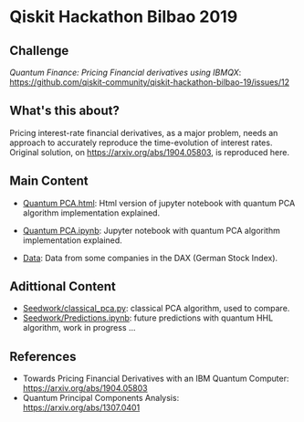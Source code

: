 # Qiskit Hackathon Bilbao 2019

## Challenge

*Quantum Finance: Pricing Financial derivatives using IBMQX*: https://github.com/qiskit-community/qiskit-hackathon-bilbao-19/issues/12
    

## What's this about?

Pricing interest-rate financial derivatives, as a major problem, needs an approach to accurately reproduce the time-evolution of interest rates.
Original solution, on https://arxiv.org/abs/1904.05803, is reproduced here.

## Main Content

- [Quantum PCA.html](https://github.com/ibonreinoso/qiskit-hackathon-bilbao-19/blob/master/Quantum%20PCA.html): Html version of jupyter notebook with quantum PCA algorithm implementation explained.

- [Quantum PCA.ipynb](https://github.com/ibonreinoso/qiskit-hackathon-bilbao-19/blob/master/Quantum%20PCA.ipynb): Jupyter notebook with quantum PCA algorithm implementation explained.

- [Data](https://github.com/ibonreinoso/qiskit-hackathon-bilbao-19/blob/master/DAX_PERFORMANCE_INDEX.csv): Data from some companies in the DAX (German Stock Index).

## Adittional Content

- [Seedwork/classical_pca.py](Seedwork/classical_pca.py): classical PCA algorithm, used to compare.
- [Seedwork/Predictions.ipynb](Seedwork/Predictions.ipynb): future predictions with quantum HHL algorithm, work in progress ...

## References
- Towards Pricing Financial Derivatives with an IBM Quantum Computer: https://arxiv.org/abs/1904.05803
- Quantum Principal Components Analysis: https://arxiv.org/abs/1307.0401
